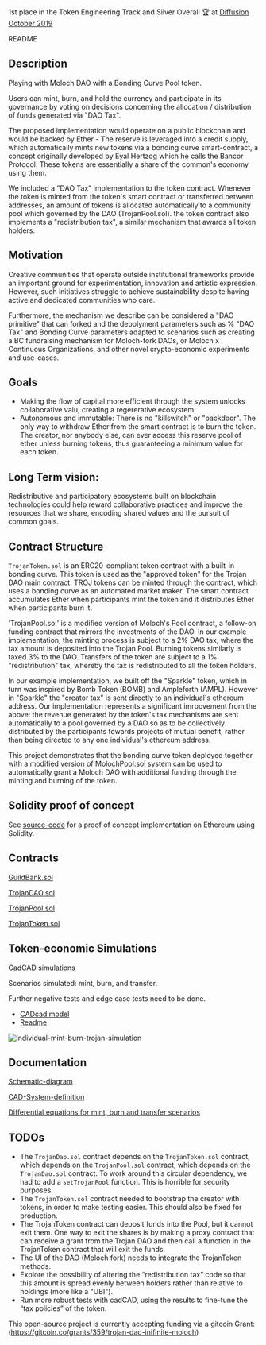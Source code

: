 1st place in the Token Engineering Track and Silver Overall 🏆 at [Diffusion October 2019](https://medium.com/@Angela.Kreitenweis/tokenengineering-at-diffusion-berlin-e59b9e38b060) 

README

## Description


Playing with Moloch DAO with a Bonding Curve Pool token.

Users can mint, burn, and hold the currency and participate in its governance by voting on decisions concerning the allocation / distribution of funds generated via "DAO Tax". 

The proposed implementation would operate on a public blockchain and would be backed by Ether - The reserve is leveraged into a credit supply, which automatically mints new tokens via a bonding curve smart-contract, a concept originally developed by Eyal Hertzog which he calls the Bancor Protocol. These tokens are essentially a share of the common's economy using them.

We included a "DAO Tax" implementation to the token contract. Whenever the token is minted from the token's smart contract or transferred between addresses, an amount of tokens is allocated automatically to a community pool which governed by the DAO (TrojanPool.sol). the token contract also implements a "redistribution tax", a similar mechanism that awards all token holders.

## Motivation
Creative communities that operate outside institutional frameworks provide an important ground for experimentation, innovation and artistic expression. However, such initiatives struggle to achieve sustainability despite having active and dedicated communities who care. 

Furthermore, the mechanism we describe can be considered a "DAO primitive" that can forked and the depolyment parameters such as % "DAO Tax" and Bonding Curve parameters adapted to scenarios such as creating a BC fundraising mechanism for Moloch-fork DAOs, or Moloch x Continuous Organizations, and other novel crypto-economic experiments and use-cases.


## Goals

* Making the flow of capital more efficient through the system unlocks collaborative valu, creating a regererative ecosystem.
* Autonomous and immutable: There is no "killswitch" or "backdoor". The only way to withdraw Ether from the smart contract is to burn the token. The creator, nor anybody else, can ever access this reserve pool of ether unless burning tokens, thus guaranteeing a minimum value for each token.

## Long Term vision:

Redistributive and participatory ecosystems built on blockchain technologies could help reward collaborative practices and improve the resources that we share, encoding shared values and the pursuit of common goals.

## Contract Structure

`TrojanToken.sol` is an ERC20-compliant token contract with a built-in bonding curve. This token is used as the "approved token" for the Trojan DAO main contract. TROJ tokens can be minted through the contract, which uses a bonding curve as an automated market maker. The smart contract accumulates Ether when participants mint the token and it distributes Ether when participants burn it.  

'TrojanPool.sol' is a modified version of Moloch's Pool contract, a follow-on funding contract that mirrors the investments of the DAO. In our example implementation, the minting process is subject to a 2% DAO tax, where the tax amount is deposited into the Trojan Pool. Burning tokens similarly is taxed 3% to the DAO. Transfers of the token are subject to a 1% "redistribution" tax, whereby the tax is redistributed to all the token holders. 

In our example implementation, we built off the "Sparkle" token, which in turn was inspired by Bomb Token (BOMB) and Ampleforth (AMPL). However in "Sparkle" the "creator tax" is sent directly to an individual's ethereum address. Our implementation represents a significant imrpovement from the above: the revenue generated by the token's tax mechanisms are sent automatically to a pool governed by a DAO so as to be collectively distributed by the participants towards projects of mutual benefit, rather than being directed to any one individual's ethereum address.  

This project demonstrates that the bonding curve token deployed together with a modified version of MolochPool.sol system can be used to automatically grant a Moloch DAO with additional funding through the minting and burning of the token.


## Solidity proof of concept
See [source-code](https://github.com/diffusioncon/Trojan-DAO-Ethereum/tree/master/buidler-contracts/contracts) for a proof of concept implementation on Ethereum using Solidity.

## Contracts
[GuildBank.sol](https://github.com/diffusioncon/Trojan-DAO-Ethereum/blob/master/buidler-contracts/contracts/GuildBank.sol)

[TrojanDAO.sol](https://github.com/diffusioncon/Trojan-DAO-Ethereum/blob/master/buidler-contracts/contracts/TrojanDao.sol)

[TrojanPool.sol](https://github.com/diffusioncon/Trojan-DAO-Ethereum/blob/master/buidler-contracts/contracts/TrojanPool.sol)

[TrojanToken.sol](https://github.com/diffusioncon/Trojan-DAO-Ethereum/blob/master/buidler-contracts/contracts/TrojanToken.sol)

## Token-economic Simulations
CadCAD simulations

Scenarios simulated: mint, burn, and transfer.

Further negative tests and edge case tests need to be done.

- [CADcad model](https://github.com/TROJANFOUNDATION/Trojan-DAO-Monetary-System/blob/master/cadCAD_simulation/trojan_simulation.py)
- [Readme](https://github.com/TROJANFOUNDATION/Trojan-DAO-Monetary-System/blob/master/cadCAD_simulation/README.md)

![individual-mint-burn-trojan-simulation](https://github.com/TROJANFOUNDATION/Trojan-DAO-Monetary-System/blob/master/cadCAD_simulation/mint-burn-graph.png)

## Documentation

[Schematic-diagram](https://github.com/TROJANFOUNDATION/Trojan-DAO-Monetary-System/blob/master/Proposal%20Process%20-%20Trojan%20DAO.pdf) 

[CAD-System-definition](https://github.com/TROJANFOUNDATION/Trojan-DAO-Monetary-System/blob/master/CAD%20System%20Definition%20-%20Trojan%20DAO.pdf)

[Differential equations for mint, burn and transfer scenarios](https://github.com/TROJANFOUNDATION/Trojan-DAO-Monetary-System/blob/master/Differential-equations.pdf)

## TODOs
* The `TrojanDao.sol` contract depends on the `TrojanToken.sol` contract, which depends on the `TrojanPool.sol` contract, which depends on the `TrojanDao.sol` contract. To work around this circular dependency, we had to add a `setTrojanPool` function. This is horrible for security purposes.
* The `TrojanToken.sol` contract needed to bootstrap the creator with tokens, in order to make testing easier. This should also be fixed for production.
* The TrojanToken contract can deposit funds into the Pool, but it cannot exit them. One way to exit the shares is by making a proxy contract that can receive a grant from the Trojan DAO and then call a function in the TrojanToken contract that will exit the funds.
* The UI of the DAO (Moloch fork) needs to integrate the TrojanToken methods.
* Explore the possibility of altering the “redistribution tax” code so that this amount is spread evenly between holders rather than relative to holdings (more like a "UBI").
* Run more robust tests with cadCAD, using the results to fine-tune the “tax policies” of the token.

This open-source project is currently accepting funding via a gitcoin Grant: (https://gitcoin.co/grants/359/trojan-dao-inifinite-moloch)
